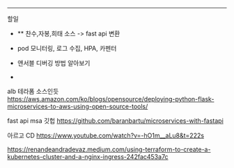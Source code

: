 
--------------------------------------------------------------------
할일
- ** 찬수,자봉,희태 소스 -> fast api 변환
- pod 모니터링, 로그 수집, HPA, 카펜터
- 앤서블 디버깅 방법 알아보기

- 



alb 테라폼 소스인듯
https://aws.amazon.com/ko/blogs/opensource/deploying-python-flask-microservices-to-aws-using-open-source-tools/

fast api msa 깃헙
https://github.com/baranbartu/microservices-with-fastapi

아르고 CD
https://www.youtube.com/watch?v=-hO1m__aLu8&t=222s


https://renandeandradevaz.medium.com/using-terraform-to-create-a-kubernetes-cluster-and-a-nginx-ingress-242fac453a7c


